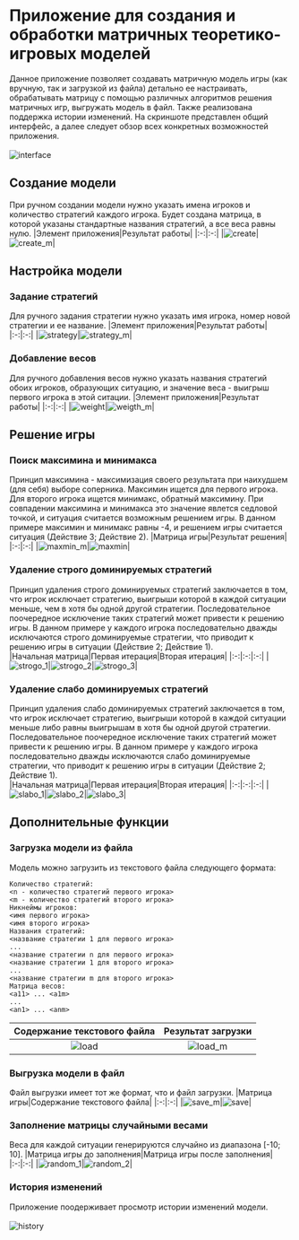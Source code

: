 # Приложение для создания и обработки матричных теоретико-игровых моделей
Данное приложение позволяет создавать матричную модель игры (как вручную, так и загрузкой из файла) детально ее настраивать, обрабатывать матрицу с помощью различных алгоритмов решения матричных игр, выгружать модель в файл. Также реализована поддержка истории изменений. На скриншоте представлен общий интерфейс, а далее следует обзор всех конкретных возможностей приложения.\
\
![interface](https://github.com/vsmpei/mpei-sm-lab1/blob/master/Images/interface.PNG)
## Создание модели
При ручном создании модели нужно указать имена игроков и количество стратегий каждого игрока. Будет создана матрица, в которой указаны стандартные названия стратегий, а все веса равны нулю.
|Элемент приложения|Результат работы|
|:-:|:-:|
|![create](https://github.com/vsmpei/mpei-sm-lab1/blob/master/Images/create.PNG)|![create_m](https://github.com/vsmpei/mpei-sm-lab1/blob/master/Images/create_m_new.PNG)|
## Настройка модели
### Задание стратегий
Для ручного задания стратегии нужно указать имя игрока, номер новой стратегии и ее название. 
|Элемент приложения|Результат работы|
|:-:|:-:|
|![strategy](https://github.com/vsmpei/mpei-sm-lab1/blob/master/Images/strategy.PNG)|![strategy_m](https://github.com/vsmpei/mpei-sm-lab1/blob/master/Images/startegy_m.PNG)|
### Добавление весов
Для ручного добавления весов нужно указать названия стратегий обоих игроков, образующих ситуацию, и значение веса - выигрыш первого игрока в этой ситации. 
|Элемент приложения|Результат работы|
|:-:|:-:|
|![weight](https://github.com/vsmpei/mpei-sm-lab1/blob/master/Images/weight.PNG)|![weigth_m](https://github.com/vsmpei/mpei-sm-lab1/blob/master/Images/weight_m.PNG)|
## Решение игры
### Поиск максимина и минимакса
Принцип максимина - максимизация своего результата при наихудшем (для себя) выборе соперника. Максимин ищется для первого игрока. Для второго игрока ищется минимакс, обратный максимину. При совпадении максимина и минимакса это значение явлется седловой точкой, и ситуация считается возможным решением игры. В данном примере максимин и минимакс равны -4, и решением игры считается ситуация (Действие 3; Действие 2).
|Матрица игры|Результат решения|
|:-:|:-:|
|![maxmin_m](https://github.com/vsmpei/mpei-sm-lab1/blob/master/Images/maxmin_m.PNG)|![maxmin](https://github.com/vsmpei/mpei-sm-lab1/blob/master/Images/maxmin.PNG)|
### Удаление строго доминируемых стратегий
Принцип удаления строго доминируемых стратегий заключается в том, что игрок исключает стратегию, выигрыши которой в каждой ситуации меньше, чем в хотя бы одной другой стратегии. Последовательное поочередное исключение таких стратегий может привести к решению игры. В данном примере у каждого игрока последовательно дважды исключаются строго доминируемые стратегии, что приводит к решению игры в ситуации (Действие 2; Действие 1).  
|Начальная матрица|Первая итерация|Вторая итерация|
|:-:|:-:|:-:|
|![strogo_1](https://github.com/vsmpei/mpei-sm-lab1/blob/master/Images/strogo_1.PNG)|![strogo_2](https://github.com/vsmpei/mpei-sm-lab1/blob/master/Images/strogo_2.PNG)|![strogo_3](https://github.com/vsmpei/mpei-sm-lab1/blob/master/Images/strogo_3.PNG)|
### Удаление слабо доминируемых стратегий
Принцип удаления слабо доминируемых стратегий заключается в том, что игрок исключает стратегию, выигрыши которой в каждой ситуации меньше либо равны выигрышам в хотя бы одной другой стратегии. Последовательное поочередное исключение таких стратегий может привести к решению игры. В данном примере у каждого игрока последовательно дважды исключаются слабо доминируемые стратегии, что приводит к решению игры в ситуации (Действие 2; Действие 1).  
|Начальная матрица|Первая итерация|Вторая итерация|
|:-:|:-:|:-:|
|![slabo_1](https://github.com/vsmpei/mpei-sm-lab1/blob/master/Images/slabo_1.PNG)|![slabo_2](https://github.com/vsmpei/mpei-sm-lab1/blob/master/Images/slabo_2.PNG)|![slabo_3](https://github.com/vsmpei/mpei-sm-lab1/blob/master/Images/slabo_3.PNG)|
## Дополнительные функции
### Загрузка модели из файла
Модель можно загрузить из текстового файла следующего формата:
```
Количество стратегий:
<n - количество стратегий первого игрока> 
<m - количество стратегий второго игрока>
Никнеймы игроков:
<имя первого игрока>
<имя второго игрока>
Названия стратегий:
<название стратегии 1 для первого игрока>
...
<название стратегии n для первого игрока>
<название стратегии 1 для второго игрока>
...
<название стратегии m для второго игрока>
Матрица весов:
<a11> ... <a1m>
...
<an1> ... <anm>
```
|Содержание текстового файла|Результат загрузки|
|:-:|:-:|
|![load](https://github.com/vsmpei/mpei-sm-lab1/blob/master/Images/load_new.PNG)|![load_m](https://github.com/vsmpei/mpei-sm-lab1/blob/master/Images/load_m.PNG)|
### Выгрузка модели в файл
Файл выгрузки имеет тот же формат, что и файл загрузки. 
|Матрица игры|Содержание текстового файла|
|:-:|:-:|
|![save_m](https://github.com/vsmpei/mpei-sm-lab1/blob/master/Images/save_m.PNG)|![save](https://github.com/vsmpei/mpei-sm-lab1/blob/master/Images/save_new.PNG)|
### Заполнение матрицы случайными весами
Веса для каждой ситуации генерируются случайно из диапазона [-10; 10].
|Матрица игры до заполнения|Матрица игры после заполнения|
|:-:|:-:|
|![random_1](https://github.com/vsmpei/mpei-sm-lab1/blob/master/Images/random_1.PNG)|![random_2](https://github.com/vsmpei/mpei-sm-lab1/blob/master/Images/random_2.PNG)|
### История изменений
Приложение поодерживает просмотр истории изменений модели.\
\
![history](https://github.com/vsmpei/mpei-sm-lab1/blob/master/Images/history.PNG)
